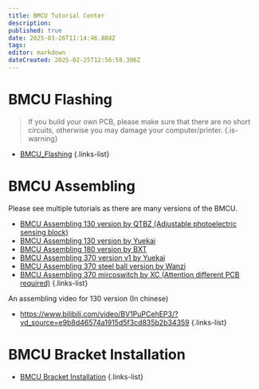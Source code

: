 ```yaml
---
title: BMCU Tutorial Center
description: 
published: true
date: 2025-03-26T11:14:46.884Z
tags: 
editor: markdown
dateCreated: 2025-02-25T12:56:58.306Z
---
```


# BMCU Flashing
> If you build your own PCB, please make sure that there are no short circuits, otherwise you may damage your computer/printer.
{.is-warning}

- [BMCU_Flashing](/BMCU/BMCU_Tutorial/BMCU_Flashing)
{.links-list}

# BMCU Assembling

Please see multiple tutorials as there are many versions of the BMCU.

- [BMCU Assembling 130 version by QTBZ (Adjustable photoelectric sensing block)](/BMCU/BMCU_Tutorial/Assembling)
- [BMCU Assembling 130 version by Yuekai](/BMCU/BMCU_Tutorial/BMCU_Assembling_130_Yuekai.md)
- [BMCU Assembling 180 version by BXT](/BMCU/BMCU_Tutorial/BMCU_Assembling_180_by_bxt)
- [BMCU Assembling 370 version v1 by Yuekai](/BMCU/BMCU_Tutorial/BMCU_Assembling_370_v1_Yuekai.md)
- [BMCU Assembling 370 steel ball version by Wanzi](/BMCU/BMCU_Tutorial/BMCU_Assembling_370_steel_ball_by_wanzi)
- [BMCU Assembling 370 mircoswitch by XC (Attention different PCB required)](/BMCU/BMCU_Tutorial/BMCU_Assembling_370_mircoswitch_by_xc)
{.links-list}




An assembling video for 130 version (In chinese)
- https://www.bilibili.com/video/BV1PuPCehEP3/?vd_source=e9b8d46574a1915d5f3cd835b2b34359
{.links-list}
  
# BMCU Bracket Installation
- [BMCU Bracket Installation](/BMCU/BMCU_Tutorial/BMCU_Mounting)
{.links-list}